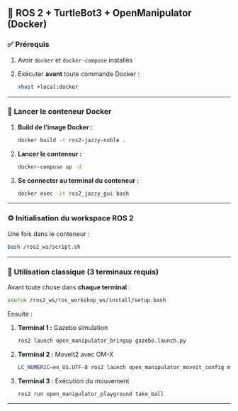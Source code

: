 ## 🐳 ROS 2 + TurtleBot3 + OpenManipulator (Docker)

### ✅ Prérequis

1. Avoir `docker` et `docker-compose` installés
2. Exécuter **avant** toute commande Docker :

   ```bash
   xhost +local:docker
   ```

---

### 🚀 Lancer le conteneur Docker

1. **Build de l’image Docker :**

   ```bash
   docker build -t ros2-jazzy-noble .
   ```

2. **Lancer le conteneur :**

   ```bash
   docker-compose up -d
   ```

3. **Se connecter au terminal du conteneur :**

   ```bash
   docker exec -it ros2_jazzy_gui bash
   ```

---

### ⚙️ Initialisation du workspace ROS 2

Une fois dans le conteneur :

```bash
bash /ros2_ws/script.sh
```

---

### 🔁 Utilisation classique (3 terminaux requis)

Avant toute chose dans **chaque terminal** :

```bash
source /ros2_ws/ros_workshop_ws/install/setup.bash
```

Ensuite :

1. **Terminal 1 :** Gazebo simulation

   ```bash
   ros2 launch open_manipulator_bringup gazebo.launch.py
   ```

2. **Terminal 2 :** MoveIt2 avec OM-X

   ```bash
   LC_NUMERIC=en_US.UTF-8 ros2 launch open_manipulator_moveit_config moveit_core.launch.py
   ```

3. **Terminal 3 :** Exécution du mouvement

   ```bash
   ros2 run open_manipulator_playground take_ball
   ```

---
